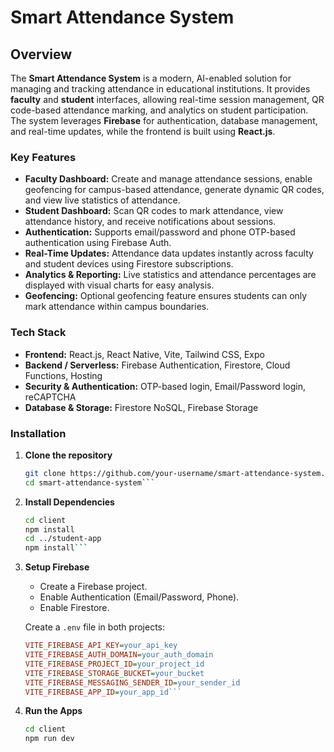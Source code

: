 # Smart Attendance System

## Overview

The **Smart Attendance System** is a modern, AI-enabled solution for managing and tracking attendance in educational institutions. It provides **faculty** and **student** interfaces, allowing real-time session management, QR code-based attendance marking, and analytics on student participation. The system leverages **Firebase** for authentication, database management, and real-time updates, while the frontend is built using **React.js**.

### Key Features
- **Faculty Dashboard:** Create and manage attendance sessions, enable geofencing for campus-based attendance, generate dynamic QR codes, and view live statistics of attendance.
- **Student Dashboard:** Scan QR codes to mark attendance, view attendance history, and receive notifications about sessions.
- **Authentication:** Supports email/password and phone OTP-based authentication using Firebase Auth.
- **Real-Time Updates:** Attendance data updates instantly across faculty and student devices using Firestore subscriptions.
- **Analytics & Reporting:** Live statistics and attendance percentages are displayed with visual charts for easy analysis.
- **Geofencing:** Optional geofencing feature ensures students can only mark attendance within campus boundaries.

### Tech Stack
- **Frontend:** React.js, React Native, Vite, Tailwind CSS, Expo
- **Backend / Serverless:** Firebase Authentication, Firestore, Cloud Functions, Hosting
- **Security & Authentication:** OTP-based login, Email/Password login, reCAPTCHA
- **Database & Storage:** Firestore NoSQL, Firebase Storage

### Installation

1. **Clone the repository**
   ```bash
   git clone https://github.com/your-username/smart-attendance-system.git
   cd smart-attendance-system```

2. **Install Dependencies**

   ```bash
   cd client
   npm install
   cd ../student-app
   npm install```

3. **Setup Firebase**

   - Create a Firebase project.  
   - Enable Authentication (Email/Password, Phone).  
   - Enable Firestore.  

   Create a `.env` file in both projects:

   ```ini
   VITE_FIREBASE_API_KEY=your_api_key
   VITE_FIREBASE_AUTH_DOMAIN=your_auth_domain
   VITE_FIREBASE_PROJECT_ID=your_project_id
   VITE_FIREBASE_STORAGE_BUCKET=your_bucket
   VITE_FIREBASE_MESSAGING_SENDER_ID=your_sender_id
   VITE_FIREBASE_APP_ID=your_app_id```

4.   **Run the Apps**

      ```bash
      cd client
      npm run dev
